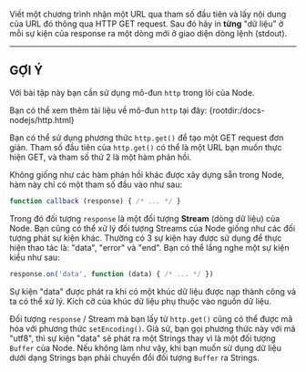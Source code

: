Viết một chương trình nhận một URL qua tham số đầu tiên và lấy nội dung của URL đó thông qua HTTP GET request. Sau đó hãy in **từng** "dữ liệu" ở mỗi sự kiện của response ra một dòng mới ở giao diện dòng lệnh (stdout).

----------------------------------------------------------------------
## GỢI Ý

Với bài tập này bạn cần sử dụng mô-đun `http` trong lõi của Node.

Bạn có thể xem thêm  tài liệu về mô-đun `http` tại đây:
  {rootdir:/docs-nodejs/http.html}

Bạn có thể sử dụng phương thức `http.get()` để tạo một GET request đơn giản. Tham số đầu tiên của `http.get()` có thể là một URL bạn muốn thực hiện GET, và tham số thứ 2 là một hàm phản hồi.

Không giống như các hàm phản hồi khác được xây dựng sẵn trong Node, hàm này chỉ có một tham số đầu vào như sau:

```js
function callback (response) { /* ... */ }
```

Trong đó đối tượng `response` là một đối tượng **Stream** (dòng dữ liệu) của Node. Bạn cũng có thể xử lý đối tượng Streams của Node giống như các đối tượng phát sự kiện khác. Thường có 3 sự kiện hay được sử dụng để thực hiện thao tác là: "data", "error" và "end". Bạn có thể lắng nghe một sự kiện kiểu như sau:

```js
response.on('data', function (data) { /* ... */ })
```

Sự kiện "data" được phát ra khi có một khúc dữ liệu được nạp thành công và ta có thể xử lý. Kích cỡ của khúc dữ liệu phụ thuộc vào nguồn dữ liệu.

Đối tượng `response` / Stream mà bạn lấy từ `http.get()` cũng có thể được mã hóa với phương thức `setEncoding()`. Giả sử, bạn gọi phương thức này với mã "utf8", thì sự kiện "data" sẽ phát ra một Strings thay vì là một đối tượng `Buffer` của Node. Nếu không làm như vậy, khi bạn muốn sử dụng dữ liệu dưới dạng Strings bạn phải chuyển đổi đối tượng `Buffer` ra Strings.

